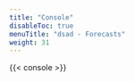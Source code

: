 ```yaml
---
title: "Console"
disableToc: true
menuTitle: "dsad - Forecasts"
weight: 31
---
```



{{< console >}}
